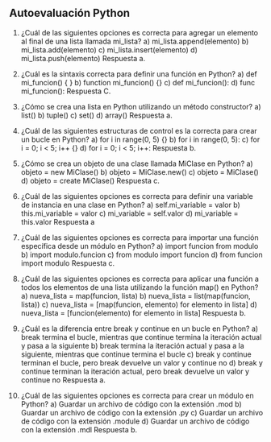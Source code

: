 ## Autoevaluación Python


1. ¿Cuál de las siguientes opciones es correcta para agregar un elemento al final de una lista llamada mi_lista?
a) mi_lista.append(elemento) 
b) mi_lista.add(elemento) 
c) mi_lista.insert(elemento) 
d) mi_lista.push(elemento)
Respuesta a.

2. ¿Cuál es la sintaxis correcta para definir una función en Python?
a) def mi_funcion() { } 
b) function mi_funcion() {} 
c) def mi_funcion(): 
d) func mi_funcion():
Respuesta C.

3. ¿Cómo se crea una lista en Python utilizando un método constructor?
a) list() 
b) tuple() 
c) set() 
d) array()
Respuesta a.

4. ¿Cuál de las siguientes estructuras de control es la correcta para crear un bucle en Python?
a) for i in range(0, 5) {} 
b) for i in range(0, 5): 
c) for i = 0; i < 5; i++ {} 
d) for i = 0; i < 5; i++:
Respuesta b.

5. ¿Cómo se crea un objeto de una clase llamada MiClase en Python?
a) objeto = new MiClase() 
b) objeto = MiClase.new() 
c) objeto = MiClase() 
d) objeto = create MiClase()
Respuesta c.

6. ¿Cuál de las siguientes opciones es correcta para definir una variable de instancia en una clase en Python?
a) self.mi_variable = valor 
b) this.mi_variable = valor 
c) mi_variable = self.valor 
d) mi_variable = this.valor
Respuesta a

7. ¿Cuál de las siguientes opciones es correcta para importar una función específica desde un módulo en Python?
a) import funcion from modulo 
b) import modulo.funcion 
c) from modulo import funcion 
d) from funcion import modulo
Respuesta c.

8. ¿Cuál de las siguientes opciones es correcta para aplicar una función a todos los elementos de una lista utilizando la función map() en Python?
a) nueva_lista = map(funcion, lista) 
b) nueva_lista = list(map(funcion, lista)) 
c) nueva_lista = [map(funcion, elemento) for elemento in lista] 
d) nueva_lista = [funcion(elemento) for elemento in lista]
Respuesta b.

9. ¿Cuál es la diferencia entre break y continue en un bucle en Python?
a) break termina el bucle, mientras que continue termina la iteración actual y pasa a la siguiente 
b) break termina la iteración actual y pasa a la siguiente, mientras que continue termina el bucle 
c) break y continue terminan el bucle, pero break devuelve un valor y continue no 
d) break y continue terminan la iteración actual, pero break devuelve un valor y continue no
Respuesta a.

10. ¿Cuál de las siguientes opciones es correcta para crear un módulo en Python?
a) Guardar un archivo de código con la extensión .mod 
b) Guardar un archivo de código con la extensión .py 
c) Guardar un archivo de código con la extensión .module 
d) Guardar un archivo de código con la extensión .mdl
Respuesta b.